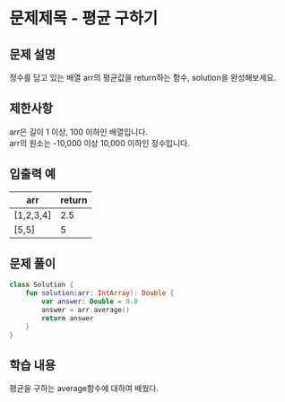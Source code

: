 # 문제제목 - 평균 구하기
## 문제 설명
정수를 담고 있는 배열 arr의 평균값을 return하는 함수, solution을 완성해보세요.

## 제한사항
arr은 길이 1 이상, 100 이하인 배열입니다.  
arr의 원소는 -10,000 이상 10,000 이하인 정수입니다.  
## 입출력 예
arr |	return
---|---|
[1,2,3,4] |	2.5
[5,5]	| 5
## 문제 풀이
``` kotlin
class Solution {
    fun solution(arr: IntArray): Double {
        var answer: Double = 0.0
        answer = arr.average()
        return answer
    }
}
```
## 학습 내용
평균을 구하는 average함수에 대하여 배웠다.
